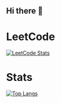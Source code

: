 ## Hi there 👋

# LeetCode
[![LeetCode Stats](https://leetcard.jacoblin.cool/ansoldatov)](https://leetcode.com/ansoldatov/)

# Stats
[![Top Langs](https://github-readme-stats.vercel.app/api/top-langs/?username=SoldatovAlexandr&exclude_repo=github-readme-stats,anuraghazra.github.io)](https://github.com/SoldatovAlexandr?tab=repositories)

<!--
**SoldatovAlexandr/SoldatovAlexandr** is a ✨ _special_ ✨ repository because its `README.md` (this file) appears on your GitHub profile.

Here are some ideas to get you started:

- 🔭 I’m currently working on ...
- 🌱 I’m currently learning ...
- 👯 I’m looking to collaborate on ...
- 🤔 I’m looking for help with ...
- 💬 Ask me about ...
- 📫 How to reach me: ...
- 😄 Pronouns: ...
- ⚡ Fun fact: ...
-->
